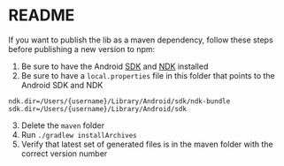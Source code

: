 README
======

If you want to publish the lib as a maven dependency, follow these steps before publishing a new version to npm:

1. Be sure to have the Android [SDK](https://developer.android.com/studio/index.html) and [NDK](https://developer.android.com/ndk/guides/index.html) installed
2. Be sure to have a `local.properties` file in this folder that points to the Android SDK and NDK
```
ndk.dir=/Users/{username}/Library/Android/sdk/ndk-bundle
sdk.dir=/Users/{username}/Library/Android/sdk
```
3. Delete the `maven` folder
4. Run `./gradlew installArchives`
5. Verify that latest set of generated files is in the maven folder with the correct version number



